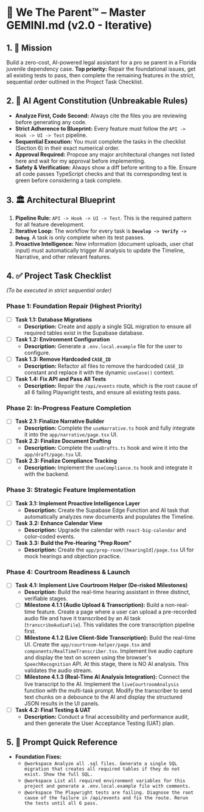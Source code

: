 # 📘 We The Parent™ – Master GEMINI.md (v2.0 - Iterative)

## 1. 🎯 Mission
Build a zero-cost, AI-powered legal assistant for a pro se parent in a Florida juvenile dependency case.
**Top priority:** Repair the foundational issues, get all existing tests to pass, then complete the remaining features in the strict, sequential order outlined in the Project Task Checklist.

## 2. 📜 AI Agent Constitution (Unbreakable Rules)
- **Analyze First, Code Second:** Always cite the files you are reviewing before generating any code.
- **Strict Adherence to Blueprint:** Every feature must follow the `API -> Hook -> UI -> Test` pipeline.
- **Sequential Execution:** You must complete the tasks in the checklist (Section 6) in their exact numerical order.
- **Approval Required:** Propose any major architectural changes not listed here and wait for my approval before implementing.
- **Safety & Verification:** Always show a diff before writing to a file. Ensure all code passes TypeScript checks and that its corresponding test is green before considering a task complete.

## 3. 🏛️ Architectural Blueprint
1.  **Pipeline Rule:** `API -> Hook -> UI -> Test`. This is the required pattern for all feature development.
2.  **Iterative Loop:** The workflow for every task is **`Develop -> Verify -> Debug`**. A task is only complete when its test passes.
3.  **Proactive Intelligence:** New information (document uploads, user chat input) must automatically trigger AI analysis to update the Timeline, Narrative, and other relevant features.

## 4. ✅ Project Task Checklist
*(To be executed in strict sequential order)*

### **Phase 1: Foundation Repair (Highest Priority)**
* [ ] **Task 1.1: Database Migrations**
    * **Description:** Create and apply a single SQL migration to ensure all required tables exist in the Supabase database.
* [ ] **Task 1.2: Environment Configuration**
    * **Description:** Generate a `.env.local.example` file for the user to configure.
* [ ] **Task 1.3: Remove Hardcoded `CASE_ID`**
    * **Description:** Refactor all files to remove the hardcoded `CASE_ID` constant and replace it with the dynamic `useCase()` context.
* [ ] **Task 1.4: Fix API and Pass All Tests**
    * **Description:** Repair the `/api/events` route, which is the root cause of all 6 failing Playwright tests, and ensure all existing tests pass.

### **Phase 2: In-Progress Feature Completion**
* [ ] **Task 2.1: Finalize Narrative Builder**
    * **Description:** Complete the `useNarrative.ts` hook and fully integrate it into the `app/narrative/page.tsx` UI.
* [ ] **Task 2.2: Finalize Document Drafting**
    * **Description:** Complete the `useDrafts.ts` hook and wire it into the `app/draft/page.tsx` UI.
* [ ] **Task 2.3: Finalize Compliance Tracking**
    * **Description:** Implement the `useCompliance.ts` hook and integrate it with the backend.

### **Phase 3: Strategic Feature Implementation**
* [ ] **Task 3.1: Implement Proactive Intelligence Layer**
    * **Description:** Create the Supabase Edge Function and AI task that automatically analyzes new documents and populates the Timeline.
* [ ] **Task 3.2: Enhance Calendar View**
    * **Description:** Upgrade the calendar with `react-big-calendar` and color-coded events.
* [ ] **Task 3.3: Build the Pre-Hearing "Prep Room"**
    * **Description:** Create the `app/prep-room/[hearingId]/page.tsx` UI for mock hearings and objection practice.

### **Phase 4: Courtroom Readiness & Launch**
* [ ] **Task 4.1: Implement Live Courtroom Helper (De-risked Milestones)**
    * **Description:** Build the real-time hearing assistant in three distinct, verifiable stages.
    * [ ] **Milestone 4.1.1 (Audio Upload & Transcription):** Build a non-real-time feature. Create a page where a user can upload a pre-recorded audio file and have it transcribed by an AI task (`transcribeAudioFile`). This validates the core transcription pipeline first.
    * [ ] **Milestone 4.1.2 (Live Client-Side Transcription):** Build the real-time UI. Create the `app/courtroom-helper/page.tsx` and `components/RealTimeTranscriber.tsx`. Implement live audio capture and display the text on screen using the browser's `SpeechRecognition` API. At this stage, there is NO AI analysis. This validates the audio stream.
    * [ ] **Milestone 4.1.3 (Real-Time AI Analysis Integration):** Connect the live transcript to the AI. Implement the `liveCourtroomAnalysis` function with the multi-task prompt. Modify the transcriber to send text chunks on a debounce to the AI and display the structured JSON results in the UI panels.
* [ ] **Task 4.2: Final Testing & UAT**
    * **Description:** Conduct a final accessibility and performance audit, and then generate the User Acceptance Testing (UAT) plan.

## 5. 📝 Prompt Quick Reference
* **Foundation Fixes:**
    * `@workspace Analyze all .sql files. Generate a single SQL migration that creates all required tables if they do not exist. Show the full SQL.`
    * `@workspace List all required environment variables for this project and generate a .env.local.example file with comments.`
    * `@workspace The Playwright tests are failing. Diagnose the root cause of the failure in /api/events and fix the route. Rerun the tests until all 6 pass.`